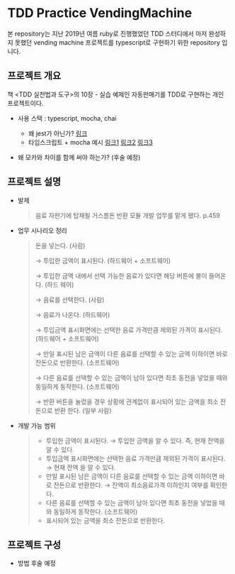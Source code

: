 # TDD Practice VendingMachine

본 repository는 지난 2019년 여름 ruby로 진행했었던 TDD 스터디에서 마저 완성하지 못했던 vending machine 프로젝트를 typescript로 구현하기 위한 repository 입니다. 



## 프로젝트 개요

책 <TDD 실천법과 도구>의 10장 - 실습 예제인 자동판매기를 TDD로 구현하는 개인 프로젝트이다.  

- 사용 스택 : typescript, mocha, chai

  - 왜 jest가 아닌가? [링크](https://libsora.so/posts/escape-from-jest-jest-is-slow/)
  - 타입스크립트 + mocha 예시 [링크1](http://cosmiclatte.co.kr/타입스크립트typescript-테스트하기-with-mocha/) [링크2](https://libsora.so/posts/escape-from-jest-mocha-with-typescript/) [링크3](https://dc7303.github.io/typescript/test/mocha/2020/02/16/tsTestByMocha/)

- 왜 모카와 차이를 함께 써야 하는가? (후술 예정)

  


## 프로젝트 설명

- 발제

  > 음료 자판기에 탑재될 거스름돈 반환 모듈 개발 업무를 맡게 됐다. p.459



- 업무 시나리오 정리

  > 돈을 넣는다. (사람) 
  >
  > → 투입한 금액이 표시된다. (하드웨어 + 소프트웨어) 
  >
  > → 투입한 금액 내에서 선택 가능한 음료가 있다면 해당 버튼에 불이 들어온다. (하드 웨어) 
  >
  > → 음료를 선택한다. (사람) 
  >
  > → 음료가 나온다. (하드웨어) 
  >
  > → 투입금액 표시화면에는 선택한 음료 가격만큼 제외된 가격이 표시된다. (하드웨어 + 소프트웨어) 
  >
  > → 만일 표시된 남은 금액이 다른 음료를 선택할 수 있는 금액 이하이면 바로 잔돈으로 반환한다. (소프트웨어) 
  >
  > → 다른 음료를 선택할 수 있는 금액이 남아 있다면 최초 동전을 넣었을 때와 동일하게 동작한다. (소프트웨어)
  >
  > → 반환 버튼을 눌렀을 경우 상황에 관계없이 표시되어 있는 금액을 최소 잔돈으로 반환 한다. (일부 사람)



- 개발 가능 범위

  > - 투입한 금액이 표시된다. → 투입한 금액을 알 수 있다. 즉, 현재 잔액을 알 수 있다. 
  > - 투입금액 표시화면에는 선택한 음료 가격만큼 제외된 가격이 표시된다. → 현재 잔액 을 알 수 있다. 
  > - 만일 표시된 남은 금액이 다른 음료를 선택할 수 있는 금액 이하이면 바로 잔돈으로 반환한다. → 잔액이 최소음료가격 이하인지 여부를 확인한다.
  > - 다른 음료를 선택할 수 있는 금액이 남아 있다면 최초 동전을 넣었을 때와 동일하게 동작한다. (소프트웨어) 
  > - 표시되어 있는 금액을 최소 잔돈으로 반환한다.



## 프로젝트 구성

- 방법 후술 예정

